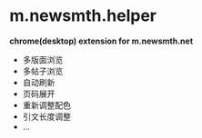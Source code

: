 m.newsmth.helper
================

**chrome(desktop) extension for m.newsmth.net**

* 多版面浏览
* 多帖子浏览
* 自动刷新
* 页码展开
* 重新调整配色
* 引文长度调整
* ...
